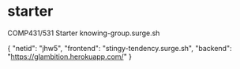 # starter
COMP431/531 Starter
knowing-group.surge.sh

{
     "netid": "jhw5",
  "frontend": "stingy-tendency.surge.sh",
   "backend": "https://glambition.herokuapp.com/"
}